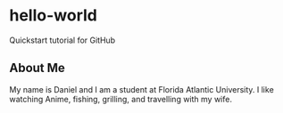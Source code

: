 # hello-world
Quickstart tutorial for GitHub
## About Me
My name is Daniel and I am a student at Florida Atlantic University. I like watching Anime, fishing, grilling, and travelling with my wife.
